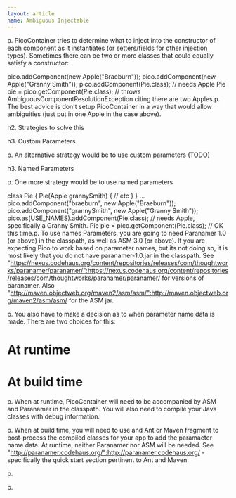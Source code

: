 ```yaml
---
layout: article
name: Ambiguous Injectable
---
```


p. PicoContainer tries to determine what to inject into the constructor of each component as it instantiates (or setters/fields for other injection types). Sometimes there can be two or more classes that could equally satisfy a constructor:

pico.addComponent(new Apple("Braeburn"));
 pico.addComponent(new Apple("Granny Smith"));
 pico.addComponent(Pie.class); // needs Apple Pie pie = pico.getComponent(Pie.class); // throws AmbiguousComponentResolutionException citing there are two Apples.p. The best advice is don't setup PicoContainer in a way that would allow ambiguities (just put in one Apple in the case above).

h2. Strategies to solve this

h3. Custom Parameters

p. An alternative strategy would be to use custom parameters (TODO)

h3. Named Parameters

p. One more strategy would be to use named parameters

class Pie { Pie(Apple grannySmith) { // etc } }
...
pico.addComponent("braeburn", new Apple("Braeburn"));
 pico.addComponent("grannySmith", new Apple("Granny Smith"));
 pico.as(USE_NAMES).addComponent(Pie.class); // needs Apple, specifically a Granny Smith. Pie pie = pico.getComponent(Pie.class); // OK this time.p. To use names Parameters, you are going to need Paranamer 1.0 (or above) in the classpath, as well as ASM 3.0 (or above). If you are expecting Pico to work based on parameter names, but its not doing so, it is most likely that you do not have paranamer-1.0.jar in the classpath. See "https://nexus.codehaus.org/content/repositories/releases/com/thoughtworks/paranamer/paranamer/":https://nexus.codehaus.org/content/repositories/releases/com/thoughtworks/paranamer/paranamer/ for versions of paranamer. Also "http://maven.objectweb.org/maven2/asm/asm/":http://maven.objectweb.org/maven2/asm/asm/ for the ASM jar.

p. You also have to make a decision as to when parameter name data is made. There are two choices for this:

# At runtime
# At build time

p. When at runtime, PicoContainer will need to be accompanied by ASM and Paranamer in the classpath. You will also need to compile your Java classes with debug information.

p. When at build time, you will need to use and Ant or Maven fragment to post-process the compiled classes for your app to add the paramaeter name data. At runtime, neither Paranamer nor ASM will be needed. See "http://paranamer.codehaus.org/":http://paranamer.codehaus.org/ - specifically the quick start section pertinent to Ant and Maven.

p. 

p. 

